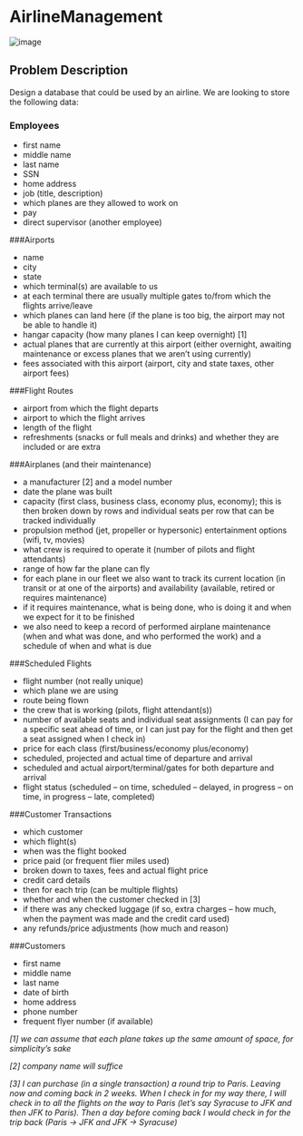# AirlineManagement
![image](https://github.com/ycl11761/CompanyRecommendation/blob/master/mapreduce.png)</br>
## Problem Description
Design a database that could be used by an airline. We are looking to store the following data:

### Employees
- first name
- middle name
- last name
- SSN
- home address
- job (title, description)
 - which planes are they allowed to work on
- pay
- direct supervisor (another employee)

###Airports
- name
- city
- state
- which terminal(s) are available to us
 - at each terminal there are usually multiple gates to/from which the flights
arrive/leave
- which planes can land here (if the plane is too big, the airport may not be able to handle it)
- hangar capacity (how many planes I can keep overnight) [1]
- actual planes that are currently at this airport (either overnight, awaiting maintenance or
excess planes that we aren’t using currently) 
- fees associated with this airport (airport, city and state taxes, other airport fees)

###Flight Routes
- airport from which the flight departs
- airport to which the flight arrives
- length of the flight
- refreshments (snacks or full meals and drinks) and whether they are included or are extra

###Airplanes (and their maintenance)
- a manufacturer [2] and a model number
- date the plane was built
- capacity (first class, business class, economy plus, economy); this is then broken down by
rows and individual seats per row that can be tracked individually
- propulsion method (jet, propeller or hypersonic)
entertainment options (wifi, tv, movies)
- what crew is required to operate it (number of pilots and flight attendants)
- range of how far the plane can fly
- for each plane in our fleet we also want to track its current location (in transit or at one of
the airports) and availability (available, retired or requires maintenance)
 - if it requires maintenance, what is being done, who is doing it and when we expect for it
to be finished
 - we also need to keep a record of performed airplane maintenance (when and what was
done, and who performed the work) and a schedule of when and what is due

###Scheduled Flights
- flight number (not really unique)
- which plane we are using
- route being flown
- the crew that is working (pilots, flight attendant(s))
- number of available seats and individual seat assignments (I can pay for a specific seat
ahead of time, or I can just pay for the flight and then get a seat assigned when I check in)
- price for each class (first/business/economy plus/economy)
- scheduled, projected and actual time of departure and arrival
- scheduled and actual airport/terminal/gates for both departure and arrival
- flight status (scheduled – on time, scheduled – delayed, in progress – on time, in progress –
late, completed)

###Customer Transactions
- which customer
- which flight(s)
- when was the flight booked
- price paid (or frequent flier miles used)
 - broken down to taxes, fees and actual flight price
- credit card details
- then for each trip (can be multiple flights)
 - whether and when the customer checked in [3]
 - if there was any checked luggage (if so, extra charges – how much, when the payment
was made and the credit card used)
- any refunds/price adjustments (how much and reason)

###Customers
- first name
- middle name
- last name
- date of birth
- home address
- phone number
- frequent flyer number (if available)


*[1] we can assume that each plane takes up the same amount of space, for simplicity’s sake*

*[2] company name will suffice*

*[3] I can purchase (in a single transaction) a round trip to Paris. Leaving now and coming back in 2 weeks. When I
check in for my way there, I will check in to all the flights on the way to Paris (let’s say Syracuse to JFK and then JFK
to Paris). Then a day before coming back I would check in for the trip back (Paris -> JFK and JFK -> Syracuse)*
